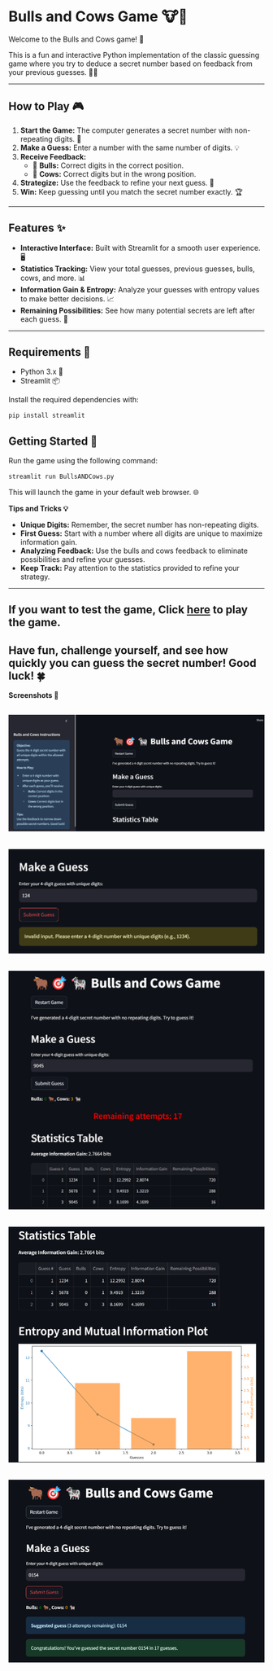 # Bulls and Cows Game 🐮🎯

Welcome to the Bulls and Cows game! 🎉

This is a fun and interactive Python implementation of the classic guessing game where you try to deduce a secret number based on feedback from your previous guesses. 🕵️‍♂️

---

## How to Play 🎮

1. **Start the Game:** The computer generates a secret number with non-repeating digits. 🔢
2. **Make a Guess:** Enter a number with the same number of digits. 💡
3. **Receive Feedback:**
    *   🐂 **Bulls:** Correct digits in the correct position.
    *   🐄 **Cows:** Correct digits but in the wrong position.
4. **Strategize:** Use the feedback to refine your next guess. 🧐
5. **Win:** Keep guessing until you match the secret number exactly. 🏆

---

## Features ✨

*   **Interactive Interface:** Built with Streamlit for a smooth user experience. 🖥️
*   **Statistics Tracking:** View your total guesses, previous guesses, bulls, cows, and more. 📊
*   **Information Gain & Entropy:** Analyze your guesses with entropy values to make better decisions. 📈
*   **Remaining Possibilities:** See how many potential secrets are left after each guess. 🔎

---

## Requirements 🚀

*   Python 3.x 🐍
*   Streamlit 📦

Install the required dependencies with:

```bash
pip install streamlit
```
## Getting Started 🏁

Run the game using the following command:

```bash
streamlit run BullsANDCows.py
```

This will launch the game in your default web browser. 🌐

**Tips and Tricks 💡**

*   **Unique Digits:** Remember, the secret number has non-repeating digits.
*   **First Guess:** Start with a number where all digits are unique to maximize information gain.
*  **Analyzing Feedback:** Use the bulls and cows feedback to eliminate possibilities and refine your guesses.
*   **Keep Track:** Pay attention to the statistics provided to refine your strategy.
---
## **If you want to test the game, Click [here](https://bullsandcows.streamlit.app/) to play the game.**

Have fun, challenge yourself, and see how quickly you can guess the secret number! Good luck! 🍀
---

**Screenshots 📸**

 ![Interface](https://github.com/Geek-yash666/BullsANDCows/blob/main/captures/a.png)
 ---
 ![](https://github.com/Geek-yash666/BullsANDCows/blob/main/captures/b.png)
 ---
 ![](https://github.com/Geek-yash666/BullsANDCows/blob/main/captures/c.png)
 ---
 ![](https://github.com/Geek-yash666/BullsANDCows/blob/main/captures/d.png)
 ---
 ![](https://github.com/Geek-yash666/BullsANDCows/blob/main/captures/e.png)
 ---





